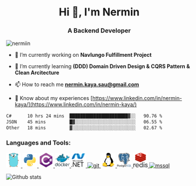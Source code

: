 <h1 align="center">Hi 👋, I'm Nermin</h1>
<h3 align="center">A Backend Developer</h3>

<p align="left"> <img src="https://komarev.com/ghpvc/?username=nermiin&label=Profile%20views&color=0e75b6&style=flat" alt="nermiin" /> </p>

- 🔭 I’m currently working on **Navlungo Fulfillment Project**

- 🌱 I’m currently learning **(DDD) Domain Driven Design & CQRS Pattern & Clean Arcitecture**

- 📫 How to reach me **nermin.kaya.sau@gmail.com**

- 📄 Know about my experiences [https://www.linkedin.com/in/nermin-kaya/](https://www.linkedin.com/in/nermin-kaya/)


<!--START_SECTION:waka-->

```text
C#      10 hrs 24 mins  ██████████████████████▓░░   90.76 %
JSON    45 mins         █▓░░░░░░░░░░░░░░░░░░░░░░░   06.55 %
Other   18 mins         ▓░░░░░░░░░░░░░░░░░░░░░░░░   02.67 %
```

<!--END_SECTION:waka-->

<h3 align="left">Languages and Tools:</h3>
<p align="left"> 
  <a href="https://golang.org" target="_blank" rel="noreferrer"> <img src="https://raw.githubusercontent.com/devicons/devicon/master/icons/go/go-original.svg" alt="go" width="40" height="40"/> </a> 
  <a href="https://www.python.org" target="_blank" rel="noreferrer"> <img src="https://raw.githubusercontent.com/devicons/devicon/master/icons/python/python-original.svg" alt="python" width="40" height="40"/> </a>
  <a href="https://www.w3schools.com/cs/" target="_blank" rel="noreferrer"> <img src="https://raw.githubusercontent.com/devicons/devicon/master/icons/csharp/csharp-original.svg" alt="csharp" width="40" height="40"/> </a> 
  <a href="https://www.docker.com/" target="_blank" rel="noreferrer"> <img src="https://raw.githubusercontent.com/devicons/devicon/master/icons/docker/docker-original-wordmark.svg" alt="docker" width="40" height="40"/> </a> 
  <a href="https://dotnet.microsoft.com/" target="_blank" rel="noreferrer"> <img src="https://raw.githubusercontent.com/devicons/devicon/master/icons/dot-net/dot-net-original-wordmark.svg" alt="dotnet" width="40" height="40"/> </a>
  <a href="https://git-scm.com/" target="_blank" rel="noreferrer"> <img src="https://www.vectorlogo.zone/logos/git-scm/git-scm-icon.svg" alt="git" width="40" height="40"/> </a>
  <a href="https://www.linux.org/" target="_blank" rel="noreferrer"> <img src="https://raw.githubusercontent.com/devicons/devicon/master/icons/linux/linux-original.svg" alt="linux" width="40" height="40"/> </a>
  <a href="https://www.postgresql.org" target="_blank" rel="noreferrer"> <img src="https://raw.githubusercontent.com/devicons/devicon/master/icons/postgresql/postgresql-original-wordmark.svg" alt="postgresql" width="40" height="40"/> </a>
  <a href="https://redis.io" target="_blank" rel="noreferrer"> <img src="https://raw.githubusercontent.com/devicons/devicon/master/icons/redis/redis-original-wordmark.svg" alt="redis" width="40" height="40"/> </a>
  <a href="https://www.microsoft.com/en-us/sql-server" target="_blank" rel="noreferrer"> <img src="https://www.svgrepo.com/show/303229/microsoft-sql-server-logo.svg" alt="mssql" width="40" height="40"/> </a> 
</p>


![Github stats](https://github-readme-stats.vercel.app/api?username=nermiin&theme=react&show_icons=true&count_private=true)

